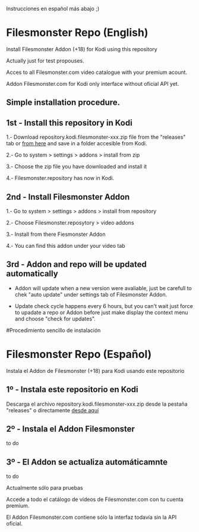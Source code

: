 Instrucciones en español más abajo ;)

# Filesmonster Repo (English)

Install Filesmonster Addon (+18) for Kodi using this repository

Actually just for test propouses.

Acces to all Filesmonster.com video catalogue with your premium acount.

Addon Filesmonster.com for Kodi only interface without oficial API yet.
 
  
  
## Simple installation procedure.

## 1st - Install this repository in Kodi
1.- Download repository.kodi.filesmonster-xxx.zip file from the "releases" tab or [from here](https://github.com/spaniard1978/Filesmonster/releases) and save in a folder accesible from Kodi.

2.- Go to system > settings > addons > install from zip

3.- Choose the zip file you have downloaded and install it

4.- Filesmonster.repository has now in Kodi.
  
   

## 2nd - Install Filesmonster Addon

1.- Go to system > settings > addons > install from repository

2.- Choose Filesmonster.reposytory > video addons

3.- Install from there Fiesmonster Addon

4.- You can find this addon under your video tab 
  
  

## 3rd - Addon and repo will be updated automatically

- Addon will update when a new version were avaliable, just be carefull to chek "auto update" under settings tab of Filesmonster Addon.

- Update check cycle happens every 6 hours, but you can't wait just force to upadate a repo or Addon before just make display the context menu and choose "check for updates".









#Procedimiento sencillo de instalación

# Filesmonster Repo (Español)

Instala el Addon de Filesmonster (+18) para Kodi usando este repositorio

## 1º - Instala este repositorio en Kodi

Descarga el archivo repository.kodi.filesmonster-xxx.zip desde la pestaña "releases"  o directamente [desde aquí](https://github.com/spaniard1978/Filesmonster/releases)


## 2º - Instala el Addon Filesmonster
to do

## 3º - El Addon se actualiza automáticamnte
to do


Actualmente sólo para pruebas

Accede a todo el catálogo de vídeos de Filesmonster.com con tu cuenta premium.

El Addon Filesmonster.com contiene sólo la interfaz todavía sin la API oficial.

